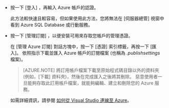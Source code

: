 
* 按一下 [登入] ，再輸入 Azure 帳戶的認證。
  
  此方法較快速且較容易，但如果使用此方法，您將無法在 [伺服器總管]  視窗中看到 Azure SQL Database 或行動服務。
* 按一下 [管理訂閱]  ，以便安裝可用來存取您帳戶的管理憑證。
  
  在 [管理 Azure 訂閱] 對話方塊中，按一下 [憑證] 索引標籤，再按一下 [匯入]。 依照指示下載並匯入 Azure 帳戶的訂閱檔案 (也稱為 *.publishsettings* 檔案)。

     > [AZURE.NOTE] 將訂用帳戶檔案下載至原始程式碼目錄以外的資料夾 (例如，[下載] 資料夾)，然後在完成匯入之後將其刪除。 惡意使用者一旦能夠存取此訂用帳戶檔案，就能夠編輯、建立和刪除您的 Azure 服務。

   如需詳細資訊，請參閱 [如何從 Visual Studio 連線至 Azure](http://go.microsoft.com/fwlink/?LinkId=324796)。



<!--HONumber=Jan17_HO3-->


